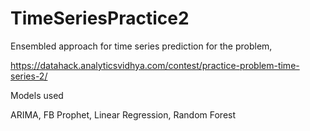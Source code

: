 # TimeSeriesPractice2

Ensembled approach for time series prediction for the problem,

https://datahack.analyticsvidhya.com/contest/practice-problem-time-series-2/

Models used

ARIMA, FB Prophet, Linear Regression, Random Forest
